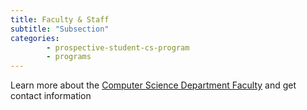 ```yaml
---
title: Faculty & Staff
subtitle: "Subsection"
categories: 
        - prospective-student-cs-program
        - programs
---
```

Learn more about the [Computer Science Department Faculty](https://semo.edu/colleges-departments/business-computing/computer-science/team-directory.html) and get contact information  


